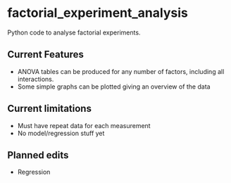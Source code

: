 # factorial_experiment_analysis
Python code to analyse factorial experiments.

## Current Features
- ANOVA tables can be produced for any number of factors, including all interactions.
- Some simple graphs can be plotted giving an overview of the data

## Current limitations
- Must have repeat data for each measurement
- No model/regression stuff yet

## Planned edits
- Regression
